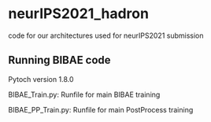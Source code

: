 # neurIPS2021_hadron
code for our architectures used for neurIPS2021 submission



## Running BIBAE code
Pytoch version 1.8.0

BIBAE_Train.py: Runfile for main BIBAE training

BIBAE_PP_Train.py: Runfile for main PostProcess training

